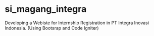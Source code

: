 # si_magang_integra
Developing a Webiste for Internship Registration in PT Integra Inovasi Indonesia.
(Using Bootsrap and Code Igniter)
